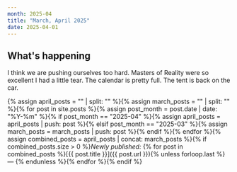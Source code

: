 ```yaml
---
month: 2025-04
title: "March, April 2025"
date: 2025-04-01
---
```


## What's happening

I think we are pushing ourselves too hard. Masters of Reality were so excellent I had a little tear. The calendar is pretty full. The tent is back on the car.

{% assign april_posts = "" | split: "" %}{% assign march_posts = "" | split: "" %}{% for post in site.posts %}{% assign post_month = post.date | date: "%Y-%m" %}{% if post_month == "2025-04" %}{% assign april_posts = april_posts | push: post %}{% elsif post_month == "2025-03" %}{% assign march_posts = march_posts | push: post %}{% endif %}{% endfor %}{% assign combined_posts = april_posts | concat: march_posts %}{% if combined_posts.size > 0 %}*Newly published:* {% for post in combined_posts %}[{{ post.title }}]({{ post.url }}){% unless forloop.last %} — {% endunless %}{% endfor %}{% endif %}